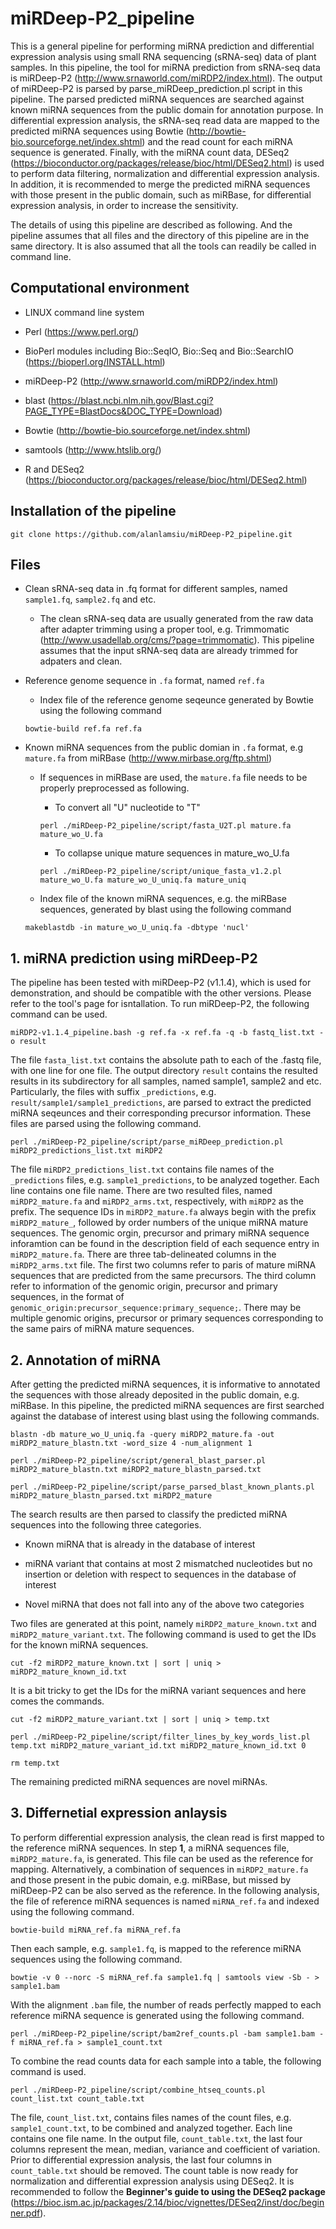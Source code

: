# miRDeep-P2_pipeline

This is a general pipeline for performing miRNA prediction and differential expression analysis using small RNA sequencing (sRNA-seq) data of plant samples. In this pipeline, the tool for miRNA prediction from sRNA-seq data is miRDeep-P2 (http://www.srnaworld.com/miRDP2/index.html). The output of miRDeep-P2 is parsed by parse_miRDeep_prediction.pl script in this pipeline. The parsed predicted miRNA sequences are searched against known miRNA sequences from the public domain for annotation purpose. In differential expression analysis, the sRNA-seq read data are mapped to the predicted miRNA sequences using Bowtie (http://bowtie-bio.sourceforge.net/index.shtml) and the read count for each miRNA sequence is generated. Finally, with the miRNA count data, DESeq2 (https://bioconductor.org/packages/release/bioc/html/DESeq2.html) is used to perform data filtering, normalization and differential expression analysis. In addition, it is recommended to merge the predicted miRNA sequences with those present in the public domain, such as miRBase, for differential expression analysis, in order to increase the sensitivity. 

The details of using this pipeline are described as following. And the pipeline assumes that all files and the directory of this pipeline are in the same directory. It is also assumed that all the tools can readily be called in command line.

## Computational environment

- LINUX command line system

- Perl (https://www.perl.org/)

- BioPerl modules including Bio::SeqIO, Bio::Seq and Bio::SearchIO (https://bioperl.org/INSTALL.html)

- miRDeep-P2 (http://www.srnaworld.com/miRDP2/index.html)

- blast (https://blast.ncbi.nlm.nih.gov/Blast.cgi?PAGE_TYPE=BlastDocs&DOC_TYPE=Download)

- Bowtie (http://bowtie-bio.sourceforge.net/index.shtml)

- samtools (http://www.htslib.org/)

- R and DESeq2 (https://bioconductor.org/packages/release/bioc/html/DESeq2.html)

## Installation of the pipeline

`git clone https://github.com/alanlamsiu/miRDeep-P2_pipeline.git`

## Files

- Clean sRNA-seq data in .fq format for different samples, named `sample1.fq`, `sample2.fq` and etc.

  - The clean sRNA-seq data are usually generated from the raw data after adapter trimming using a proper tool, e.g. Trimmomatic (http://www.usadellab.org/cms/?page=trimmomatic). This pipeline assumes that the input sRNA-seq data are already trimmed for adpaters and clean.

- Reference genome sequence in `.fa` format, named `ref.fa`

  - Index file of the reference genome seqeunce generated by Bowtie using the following command
  
  `bowtie-build ref.fa ref.fa`

- Known miRNA sequences from the public domian in `.fa` format, e.g `mature.fa` from miRBase (http://www.mirbase.org/ftp.shtml)

  - If sequences in miRBase are used, the `mature.fa` file needs to be properly preprocessed as following.
  
    - To convert all "U" nucleotide to "T"
    
    `perl ./miRDeep-P2_pipeline/script/fasta_U2T.pl mature.fa mature_wo_U.fa`
  
    - To collapse unique mature sequences in mature_wo_U.fa
    
    `perl ./miRDeep-P2_pipeline/script/unique_fasta_v1.2.pl mature_wo_U.fa mature_wo_U_uniq.fa mature_uniq`

  - Index file of the known miRNA sequences, e.g. the miRBase sequences, generated by blast using the following command
  
  `makeblastdb -in mature_wo_U_uniq.fa -dbtype 'nucl'`

## 1. miRNA prediction using miRDeep-P2

The pipeline has been tested with miRDeep-P2 (v1.1.4), which is used for demonstration, and should be compatible with the other versions. Please refer to the tool's page for isntallation. To run miRDeep-P2, the following command can be used.

`miRDP2-v1.1.4_pipeline.bash -g ref.fa -x ref.fa -q -b fastq_list.txt -o result`

The file `fasta_list.txt` contains the absolute path to each of the .fastq file, with one line for one file. The output directory `result` contains the resulted results in its subdirectory for all samples, named sample1, sample2 and etc. Particularly, the files with suffix `_predictions`, e.g. `result/sample1/sample1_predictions`, are parsed to extract the predicted miRNA seqeunces and their corresponding precursor information. These files are parsed using the following command.

`perl ./miRDeep-P2_pipeline/script/parse_miRDeep_prediction.pl miRDP2_predictions_list.txt miRDP2`

The file `miRDP2_predictions_list.txt` contains file names of the `_predictions` files, e.g. `sample1_predictions`, to be analyzed together. Each line contains one file name. There are two resulted files, named `miRDP2_mature.fa` and `miRDP2_arms.txt`, respectively, with `miRDP2` as the prefix. The sequence IDs in `miRDP2_mature.fa` always begin with the prefix `miRDP2_mature_`, followed by order numbers of the unique miRNA mature sequences. The genomic orgin, precursor and primary miRNA sequence inforamtion can be found in the description field of each sequence entry in `miRDP2_mature.fa`. There are three tab-delineated columns in the `miRDP2_arms.txt` file. The first two columns refer to paris of mature miRNA sequences that are predicted from the same precursors. The third column refer to information of the genomic origin, precursor and primary sequences, in the format of `genomic_origin:precursor_sequence:primary_sequence;`. There may be multiple genomic origins, precursor or primary sequences corresponding to the same pairs of miRNA mature sequences.

## 2. Annotation of miRNA

After getting the predicted miRNA sequences, it is informative to annotated the sequences with those already deposited in the public domain, e.g. miRBase. In this pipeline, the predicted miRNA sequences are first searched against the database of interest using blast using the following commands.

`blastn -db mature_wo_U_uniq.fa -query miRDP2_mature.fa -out miRDP2_mature_blastn.txt -word_size 4 -num_alignment 1`

`perl ./miRDeep-P2_pipeline/script/general_blast_parser.pl miRDP2_mature_blastn.txt miRDP2_mature_blastn_parsed.txt`

`perl ./miRDeep-P2_pipeline/script/parse_parsed_blast_known_plants.pl miRDP2_mature_blastn_parsed.txt miRDP2_mature`

The search results are then parsed to classify the predicted miRNA sequences into the following three categories.

- Known miRNA that is already in the database of interest

- miRNA variant that contains at most 2 mismatched nucleotides but no insertion or deletion with respect to sequences in the database of interest

- Novel miRNA that does not fall into any of the above two categories

Two files are generated at this point, namely `miRDP2_mature_known.txt` and `miRDP2_mature_variant.txt`. The following command is used to get the IDs for the known miRNA sequences.

`cut -f2 miRDP2_mature_known.txt | sort | uniq > miRDP2_mature_known_id.txt`

It is a bit tricky to get the IDs for the miRNA variant sequences and here comes the commands.

`cut -f2 miRDP2_mature_variant.txt | sort | uniq > temp.txt`

`perl ./miRDeep-P2_pipeline/script/filter_lines_by_key_words_list.pl temp.txt miRDP2_mature_variant_id.txt miRDP2_mature_known_id.txt 0`

`rm temp.txt`

The remaining predicted miRNA sequences are novel miRNAs.

## 3. Differnetial expression anlaysis

To perform differential expression analysis, the clean read is first mapped to the reference miRNA sequences. In step **1**, a miRNA sequences file, `miRDP2_mature.fa`, is generated. This file can be used as the reference for mapping. Alternatively, a combination of sequences in `miRDP2_mature.fa` and those present in the pubic domain, e.g. miRBase, but missed by miRDeep-P2 can be also served as the reference. In the following analysis, the file of reference miRNA sequences is named `miRNA_ref.fa` and indexed using the following command.

`bowtie-build miRNA_ref.fa miRNA_ref.fa`

Then each sample, e.g. `sample1.fq`, is mapped to the reference miRNA sequences using the following command.

`bowtie -v 0 --norc -S miRNA_ref.fa sample1.fq | samtools view -Sb - > sample1.bam`

With the alignment `.bam` file, the number of reads perfectly mapped to each reference miRNA sequence is generated using the following command.

`perl ./miRDeep-P2_pipeline/script/bam2ref_counts.pl -bam sample1.bam -f miRNA_ref.fa > sample1_count.txt`

To combine the read counts data for each sample into a table, the following command is used.

`perl ./miRDeep-P2_pipeline/script/combine_htseq_counts.pl count_list.txt count_table.txt`

The file, `count_list.txt`, contains files names of the count files, e.g. `sample1_count.txt`, to be combined and analyzed together. Each line contains one file name. In the output file, `count_table.txt`, the last four columns represent the mean, median, variance and coefficient of variation. Prior to differential expression analysis, the last four columns in `count_table.txt` should be removed. The count table is now ready for normalization and differential expression analysis using DESeq2. It is recommended to follow the **Beginner's guide to using the DESeq2 package** (https://bioc.ism.ac.jp/packages/2.14/bioc/vignettes/DESeq2/inst/doc/beginner.pdf).
